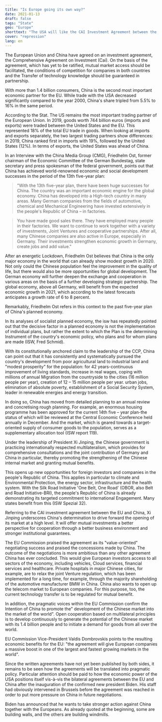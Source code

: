 ```yaml
---
title: "Is Europe going its own way?"
date: 2021-01-13
draft: false
tags: "State"
geo: "Europe"
shorttext: "The USA will like the CAI Investment Agreement between the EU and CHINA? When the wind blows stronger, some build walls, others windmills!"
cover: "repression"
lang: en
---
```


The European Union and China have agreed on an investment agreement, the Comprehensive Agreement on Investment (Cai). On the basis of the agreement, which has yet to be ratified, mutual market access should be facilitated, the conditions of competition for companies in both countries and the Transfer of technology knowledge should be guaranteed in partnership.

With more than 1.4 billion consumers, China is the second most important economic partner for the EU. While trade with the USA decreased significantly compared to the year 2000, China's share tripled from 5.5% to 16% in the same period.

According to the Stat. The US remains the most important trading partner of the European Union. In 2019, goods worth 744 billion euros (imports and exports) were traded between the United States and the EU. This represented 18% of the total EU trade in goods. When looking at imports and exports separately, the two largest trading partners show differences: in 2019, China ranked first in imports with 19%, followed by the United States (12%). In terms of exports, the United States was ahead of China.

In an Interview with the China Media Group (CMG), Friedhelm Ost, former chairman of the Economic Committee of the German Bundestag, state secretary and press spokesman of the federal government, points out that China has achieved world-renowned economic and social development successes in the period of the 13th five-year plan:

> "With the 13th five-year plan, there have been huge successes for China.  The country was an important economic engine for the global economy. China has developed into a High-tech country in many areas. Many German companies from the fields of automotive, chemical and Mechanical Engineering have invested extensively in the people's Republic of China – in factories.

> You have made good sales there. They have employed many people in their factories. We want to continue to work together with a variety of investments, Joint Ventures and cooperative partnerships. After all, many Chinese companies are also active in Europe, especially in Germany. Their investments strengthen economic growth in Germany, create jobs and add value."

After an energetic Lockdown, Friedhelm Ost believes that China is the only major economy in the world that can already show modest growth in 2020. Not only could the Chinese population feel the improvement in the quality of life, but there would also be more opportunities for global development. The German economy will further deepen the exchange and cooperation in various areas on the basis of a further developing strategic partnership. The global economy, above all Germany, will benefit from the expected economic growth in 2021, which according to the latest forecasts anticipates a growth rate of 6 to 8 percent.

Remarkably, Friedhelm Ost refers in this context to the past five-year plan of China's planned economy.

In its analyses of socialist planned economy, the isw has repeatedly pointed out that the decisive factor in a planned economy is not the implementation of individual plans, but rather the extent to which the Plan is the determining Instrument of the country's economic policy, who plans and for whom plans are made (ISW, Fred Schmid).

With its constitutionally anchored claim to the leadership of the CCP, China can point out that it has consistently and systematically pursued the country's development from poor agricultural land to industrial land and "modest prosperity" for the population: for 42 years-continuous improvement of living standards, increase in real wages, coping with millions of annual Migration from the countryside to the cities (16 million people per year), creation of 12 – 15 million people per year. urban jobs, elimination of absolute poverty, establishment of a Social Security System, leader in renewable energies and energy transition.

In doing so, China has moved from detailed planning to an annual review and concretising rough planning. For example, an enormous housing programme has been approved for the current 14th five – year plan-the status of which will be reviewed at the Central Economic Conference held annually in December.  And the market, which is geared towards a target-oriented supply of consumer goods to the population, serves as a supplementary allocation tool (ISW report 119).

Under the leadership of President Xi Jinping, the Chinese government is practicing internationally respected multilateralism, which provides for comprehensive consultations and the joint contribution of Germany and China in particular, thereby promoting the strengthening of the Chinese internal market and granting mutual benefits.

This opens up new opportunities for foreign investors and companies in the people's Republic of China. This applies in particular to climate and Environmental Protection, the energy sector, infrastructure and the health system. With the Silk Road Initiative 'One Belt, One Road' (OBOR, also Belt and Road Initiative-BRI), the people's Republic of China is already demonstrating its targeted commitment to international Engagement. Many states benefit from this (ISW Spezial 32).

Referring to the CAI investment agreement between the EU and China, Xi Jinping underscores China's determination to drive forward the opening of its market at a high level. It will offer mutual investments a better perspective for cooperation through a better business environment and stronger institutional guarantees.

The EU Commission praised the agreement as its "value-oriented" negotiating success and praised the concessions made by China. The outcome of the negotiations is more ambitious than any other agreement China has ever concluded. This would give European investors access to all sectors of the economy, including vehicles, Cloud services, financial services and healthcare. Private hospitals in major Chinese cities, for example, are to relax the joint Venture regulation, which has been implemented for a long time, for example, through the majority shareholding of the automotive manufacturer BMW in China. China also wants to open up the telecom market to European companies. For this purpose, too, the current technology transfer is to be regulated for mutual benefit.

In addition, the pragmatic voices within the EU Commission confirm the Intention of China to promote the" development of the Chinese market into the market of the world". Open cooperation based on multilateral principles is to develop continuously to generate the potential of the Chinese market with its 1.4 billion people and to initiate a demand for goods from all over the world.

EU Commission Vice-President Valdis Dombrovskis points to the resulting economic benefits for the EU: "the agreement will give European companies a massive boost in one of the largest and fastest growing markets in the world".

Since the written agreements have not yet been published by both sides, it remains to be seen how the agreements will be translated into pragmatic policy. Particular attention should be paid to how the economic power of the USA positions itself vis-à-vis the bilateral agreements between the EU and China after the inauguration of the confirmed new president Biden. His staff had obviously intervened in Brussels before the agreement was reached in order to put more pressure on China in future negotiations.

Biden has announced that he wants to take stronger action against China together with the Europeans. As already quoted at the beginning, some are building walls, and the others are building windmills.
